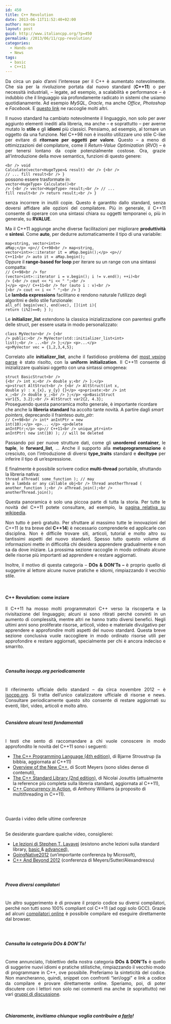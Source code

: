 ```yaml
---
id: 450
title: C++ Revolution
date: 2013-06-11T11:52:40+02:00
author: marco
layout: post
guid: http://www.italiancpp.org/?p=450
permalink: /2013/06/11/cpp-revolution/
categories:
  - Hands-on
  - News
tags:
  - basic
  - C++11
---
```

<p style="text-align: justify;">
  Da circa un paio d&#8217;anni l&#8217;interesse per il C++ è aumentato notevolmente. Che sia per la rivoluzione portata dal nuovo standard (<strong>C++11</strong>) o per necessità industriali, &#8211; legate, ad esempio, a scalabilità e performance &#8211; è indubbio che il linguaggio sia profondamente radicato in sistemi che usiamo quotidianamente. Ad esempio <em>MySQL</em>, <em>Oracle</em>, ma anche <em>Office</em>, <em>Photoshop</em> e <em>Facebook</em>. E <a href="http://www.stroustrup.com/applications.html">questo link</a> ne raccoglie molti altri.
</p>

<p style="text-align: justify;">
  Il nuovo standard ha cambiato notevolmente il linguaggio, non solo per aver aggiunto elementi inediti alla libreria, ma anche &#8211; e soprattutto &#8211; per averne mutato lo <strong>stile</strong> e gli <strong>idiomi</strong> più classici. Pensiamo, ad esempio, al tornare un oggetto da una funzione. Nel C++98 non è insolito utilizzare uno stile C-like per evitare di <strong>ritornare per oggetti per valore</strong>. Questo &#8211; a meno di ottimizzazioni del compilatore, come il <em>Return-Value Optimization</em> (<em>RVO</em>) &#8211; è per tenersi lontano da copie potenzialmente costose. Ora, grazie all&#8217;introduzione della move semantics, funzioni di questo genere:
</p>

<code lang="cpp" escaped="true">&lt;br />
void Calculate(vector&lt;HugeType&gt;& result) &lt;br />
{&lt;br />
   // ... fill result&lt;br />
}</code>  
possono essere trasformate in:  
<code lang="cpp" escaped="true">vector&lt;HugeType&gt; Calculate()&lt;br />
{&lt;br />
   vector&lt;HugeType&gt; result;&lt;br />
   // ... fill result&lt;br />
   return result;&lt;br />
}</code>

<p style="text-align: justify;">
  senza incorrere in inutili copie. Questo è garantito dallo standard, senza doversi affidare alle opzioni del compilatore. Più in generale, il C++11 consente di operare con una sintassi chiara su oggetti temporanei o, più in generale, su <strong>RVALUE</strong>.
</p>

<p style="text-align: justify;">
  Ma il C++11 aggiunge anche diverse facilitazioni per migliorare <strong>produttività</strong> e <strong>sintesi</strong>. Come <strong>auto</strong>, per dedurre automaticamente il tipo di una variabile:
</p>

<code lang="cpp" escaped="true">map&lt;string, vector&lt;int&gt;&gt; aMap;&lt;/p>
&lt;p>// C++98&lt;br />
map&lt;string, vector&lt;int&gt;&gt;::iterator it = aMap.begin();&lt;/p>
&lt;p>// C++11&lt;br />
auto it = aMap.begin();</code>  
Oppure il **range-based for loop** per iterare su un range con una sintassi compatta:  
<code lang="cpp" escaped="true">// C++98&lt;br />
for (vector&lt;int&gt;::iterator i = v.begin(); i != v.end(); ++i)&lt;br />
{&lt;br />
   cout &lt;&lt; *i &lt;&lt; " ";&lt;br />
}&lt;/p>
&lt;p>// C++11&lt;br />
for (auto i : v)&lt;br />
{&lt;br />
   cout &lt;&lt; i &lt;&lt; " ";&lt;br />
}</code>  
Le **lambda expressions** facilitano e rendono naturale l&#8217;utilizzo degli algoritmi e dello stile funzionale:  
<code lang="cpp" escaped="true">all_of( begin(vec), end(vec), [](int i){ return (i%2)==0; } );</code>

<p style="text-align: justify;">
  Le <strong>initializer_list</strong> estendono la classica inizializzazione con parentesi graffe delle struct, per essere usata in modo personalizzato:
</p>

<code lang="cpp" escaped="true">class MyVector&lt;br />
{&lt;br />
public:&lt;br />
   MyVector(std::initializer_list&lt;int&gt; list);&lt;br />
   ...&lt;br />
};&lt;/p>
&lt;p>...&lt;/p>
&lt;p>MyVector vec = {1,2,3,4,5};</code>

<p style="text-align: justify;">
  Correlato alle <strong>initializer_list</strong>, anche il fastidioso problema del <a href="http://en.wikipedia.org/wiki/Most_vexing_parse">most vexing parse</a> è stato risolto, con la<strong> uniform initialization</strong>. Il C++11 consente di inizializzare qualsiasi oggetto con una sintassi omogenea:
</p>

<code lang="cpp" escaped="true">struct BasicStruct&lt;br />
{&lt;br />
    int x;&lt;br />
    double y;&lt;br />
};&lt;/p>
&lt;p>struct AltStruct&lt;br />
{&lt;br />
    AltStruct(int x, double y) : x_{x}, y_{y} {}&lt;/p>
&lt;p>private:&lt;br />
    int x_;&lt;br />
    double y_;&lt;br />
};&lt;/p>
&lt;p>BasicStruct var1{5, 3.2};&lt;br />
AltStruct var2{2, 4.3};</code>  
Proseguendo questa panoramica molto generale, è importante ricordare che anche la **libreria standard** ha accolto tante novità. A partire dagli _smart pointers_, deprecando il frainteso _auto_ptr_:  
<code lang="cpp" escaped="true">// C++98&lt;br />
int* anIntPtr = new int(10);&lt;/p>
&lt;p>... &lt;/p>
&lt;p>delete anIntPtr;&lt;/p>
&lt;p>// C++11&lt;br />
unique_ptr&lt;int&gt; anIntPtr( new int(10) ); // will be deleted</code>

<p style="text-align: justify;">
  Passando poi per nuove strutture dati, come gli <strong>unordered container</strong>, le <strong>tuple</strong>, le <strong>forward_list</strong>, &#8230; Anche il supporto alla <strong>metaprogrammazione</strong> è cresciuto, con l&#8217;introduzione di diversi <strong>type_traits</strong> standard e <strong>decltype</strong> per inferire il tipo di un&#8217;espressione.
</p>

E finalmente è possibile scrivere codice **multi-thread** portabile, sfruttando la libreria nativa:  
<code lang="cpp" escaped="true">thread aThread( some_function ); // may be a lambda or any callable obj&lt;br />
thread anotherThread ( another_function );&lt;br />
aThread.join();&lt;br />
anotherThread.join();</code>

<p style="text-align: justify;">
  Questa panoramica è solo una piccoa parte di tutta la storia. Per tutte le novità del C++11 potete consultare, ad esempio, la <a href="http://en.wikipedia.org/wiki/C%2B%2B11">pagina relativa su wikipedia</a>.
</p>

<p style="text-align: justify;">
  Non tutto è però gratuito. Per sfruttare al massimo tutte le innovazioni del C++11 (e tra breve del<strong> C++14</strong>) è necessario comprenderle ed applicarle con disciplina. Non è difficile trovare siti, articoli, tutorial e molto altro su tantissimi aspetti del nuovo standard. Spesso tutto questo volume di informazioni mette in difficoltà chi desidera apprendere gradualmente e non sa da dove iniziare. La prossima sezione raccoglie in modo ordinato alcune delle risorse più importanti ad apprendere e restare aggiornati.
</p>

<p style="text-align: justify;">
  Inoltre, il motivo di questa categoria &#8211; <strong>DOs & DON&#8217;Ts &#8211; </strong>è proprio quello di suggerire al lettore alcune nuove pratiche e idiomi, rimpiazzando il vecchio stile.
</p>

<span style="color: #ffffff;"> </span>

#### C++ Revolution: come inziare

<p style="text-align: justify;">
  Il C++11 ha mosso molti programmatori C++ verso la riscoperta e la rivisitazione del linguaggio; alcuni si sono ritirati perché convinti in un aumento di complessità, mentre altri ne hanno tratto diversi benefici. Negli ultimi anni sono proliferate risorse, articoli, video e materiale divulgativo per apprendere e approfondire molti aspetti del nuovo standard. Questa breve sezione conclusiva vuole raccogliere in modo ordinato risorse utili per approfondire e restare aggiornati, specialmente per chi è ancora indeciso e smarrito.
</p>

<h5 style="text-align: justify;">
  <span style="color: #ffffff;"> </span>
</h5>

<h5 style="text-align: justify;">
  Consulta isocpp.org periodicamente<br /> <span style="color: #ffffff;"> </span>
</h5>

<p style="text-align: justify;">
  Il riferimento ufficiale dello standard &#8211; da circa novembre 2012 &#8211; è <a href="http://www.isocpp.org">isocpp.org</a>. Si tratta dell&#8217;unico catalizzatore ufficiale di risorse e news. Consultare periodicamente questo sito consente di restare aggiornati su eventi, libri, video, articoli e molto altro.
</p>

<h5 style="text-align: justify;">
  <span style="color: #ffffff;"> </span><br /> Considera alcuni testi fondamentali<br /> <span style="color: #ffffff;"> </span>
</h5>

<p style="text-align: justify;">
  I testi che sento di raccomandare a chi vuole conoscere in modo approfondito le novità del C++11 sono i seguenti:
</p>

  * [The C++ Programming Language (4th edition)](http://www.amazon.com/The-Programming-Language-4th-Edition/dp/0321563840/), di Bjarne Stroustrup (la bibbia, aggiornata al C++11)
  * <a style="line-height: 12px;" href="http://www.artima.com/shop/overview_of_the_new_cpp">Overview of the New C++</a><span style="line-height: 12px;">, di Scott Meyers (sono slides dense di contenuti),</span>
  * [The C++ Standard Library (2nd edition)](http://www.josuttis.com/libbook/), di Nicolai Josuttis (attualmente la reference più completa sulla libreria standard, aggiornata al C++11),
  * [C++ Concurrency in Action](http://www.manning.com/williams/), di Anthony Williams (a proposito di multithreading in C++11).

##### <span style="color: #ffffff;"> </span>  
Guarda i video delle ultime conferenze  
<span style="color: #ffffff;"> </span>

Se desiderate guardare qualche video, consiglierei:

  * <span style="line-height: 12px;"><a href="http://channel9.msdn.com/Series/C9-Lectures-Stephan-T-Lavavej-Core-C-">Le lezioni di Stephen T. Lavavej</a> (esistono anche lezioni sulla standard library, <a href="http://www.eventhelix.com/realtimemantra/object_oriented/stl-tutorial.htm">basic </a>& <a href="http://www.eventhelix.com/realtimemantra/object_oriented/stl-tutorial-advanced.htm">advanced</a>),</span>
  * [GoingNative2012](http://channel9.msdn.com/Events/GoingNative/GoingNative-2012) (un&#8217;importante conferenza by Microsoft),
  * [C++ And Beyond 2012](http://channel9.msdn.com/search?term=c%2B%2B+and+beyond+2012) (conferenza di Meyers/Sutter/Alexandrescu)

<h5 style="text-align: justify;">
  <span style="color: #ffffff;"> </span>
</h5>

<h5 style="text-align: justify;">
  Prova diversi compilatori<br /> <span style="color: #ffffff;"> </span>
</h5>

<p style="text-align: justify;">
  Un altro suggerimento è di provare il proprio codice su diversi compilatori, perché non tutti sono 100% compliant col C++11 (ad oggi solo GCC). Grazie ad alcuni <a href="http://www.italiancpp.org/gruppi/compilatori/forum/topic/compilatori-online/">compilatori online</a> è possibile compilare ed eseguire direttamente dal browser.
</p>

<h5 style="text-align: justify;">
  <span style="color: #ffffff;"> </span>
</h5>

<h5 style="text-align: justify;">
  Consulta la categoria DOs & DON&#8217;Ts!<br /> <span style="color: #ffffff;"> </span>
</h5>

<p style="text-align: justify;">
  Come annunciato, l&#8217;obiettivo della nostra categoria <strong>DOs & DON&#8217;Ts</strong> è quello di suggerire nuovi idiomi e pratiche stilistiche, rimpiazzando il vecchio modo di programmare in C++, ove possibile. Preferiamo la sinteticità del codice. Non mancheranno, quindi, snippet con confronti &#8220;ieri/oggi&#8221; e link a codice da compilare e provare direttamente online. Speriamo, poi, di poter discutere con i lettori non solo nei commenti ma anche (e soprattutto) nei vari <a href="http://www.italiancpp.org/gruppi/">gruppi di discussione</a>.
</p>

<p style="text-align: justify;">
  <span style="color: #ffffff;"> </span>
</p>

<p style="text-align: justify;">
  <h5 style="text-align: justify;">
    Chiaramente, invitiamo chiunque voglia contribuire a <a href="http://www.italiancpp.org/press/diventa-un-autore/">farlo</a>!
  </h5>
  
  <p>
    <span style="color: #ffffff;"> </span>
  </p>
  
  <p>
    <span style="color: #ffffff;"> </span>
  </p>